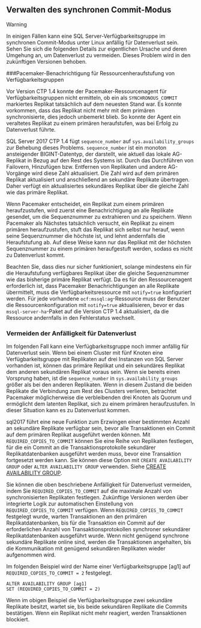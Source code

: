 ## <a name="managing-synchronous-commit-mode"></a>Verwalten des synchronen Commit-Modus

>[!WARNING]
>In einigen Fällen kann eine SQL Server-Verfügbarkeitsgruppe im synchronen Commit-Modus unter Linux anfällig für Datenverlust sein. Sehen Sie sich die folgenden Details zur eigentlichen Ursache und deren Umgehung an, um Datenverlust zu vermeiden. Dieses Problem wird in den zukünftigen Versionen behoben.

###<a name="pacemaker-notification-for-availability-group-resource-promotion"></a>Pacemaker-Benachrichtigung für Ressourcenheraufstufung von Verfügbarkeitsgruppen

Vor Version CTP 1.4 konnte der Pacemaker-Ressourcenagent für Verfügbarkeitsgruppen nicht ermitteln, ob ein als `SYNCHRONOUS_COMMIT` markiertes Replikat tatsächlich auf dem neuesten Stand war. Es konnte vorkommen, dass das Replikat nicht mehr mit dem primären synchronisierte, dies jedoch unbemerkt blieb. So konnte der Agent ein veraltetes Replikat zu einem primären heraufstufen, was bei Erfolg zu Datenverlust führte. 

SQL Server 2017 CTP 1.4 fügt `sequence_number` auf `sys.availability_groups` zur Behebung dieses Problems. `sequence_number` ist ein monoton ansteigender BIGINT-Datentyp, der darstellt, wie aktuell das lokale AG-Replikat in Bezug auf den Rest des Systems ist. Durch das Durchführen von Failovern, Hinzufügen bzw. Entfernen von Replikaten und andere AG-Vorgänge wird diese Zahl aktualisiert. Die Zahl wird auf dem primären Replikat aktualisiert und anschließend an sekundäre Replikate übertragen. Daher verfügt ein aktualisiertes sekundäres Replikat über die gleiche Zahl wie das primäre Replikat.

Wenn Pacemaker entscheidet, ein Replikat zum einem primären heraufzustufen, wird zuerst eine Benachrichtigung an alle Replikate gesendet, um die Sequenznummer zu extrahieren und zu speichern. Wenn Pacemaker als Nächstes tatsächlich versucht, ein Replikat zu einem primären heraufzustufen, stuft das Replikat sich selbst nur herauf, wenn seine Sequenznummer die höchste ist, und lehnt andernfalls die Heraufstufung ab. Auf diese Weise kann nur das Replikat mit der höchsten Sequenznummer zu einem primären heraufgestuft werden, sodass es nicht zu Datenverlust kommt.

Beachten Sie, dass dies nur sicher funktioniert, solange mindestens ein für die Heraufstufung verfügbares Replikat über die gleiche Sequenznummer wie das bisherige primäre Replikat verfügt. Da es für den Ressourcenagent erforderlich ist, dass Pacemaker Benachrichtigungen an alle Replikate übermittelt, muss die Verfügbarkeitsressource mit `notify=true` konfiguriert werden. Für jede vorhandene `ocf:mssql:ag`-Ressource muss der Benutzer die Ressourcenkonfiguration mit `notify=true` aktualisieren, bevor er das `mssql-server-ha`-Paket auf die Version CTP 1.4 aktualisiert, da die Ressource andernfalls in den Fehlerstatus wechselt. 

### <a name="how-to-avoid-potential-for-data-loss"></a>Vermeiden der Anfälligkeit für Datenverlust 

Im folgenden Fall kann eine Verfügbarkeitsgruppe noch immer anfällig für Datenverlust sein. Wenn bei einem Cluster mit fünf Knoten eine Verfügbarkeitsgruppe mit Replikaten auf drei Instanzen von SQL Server vorhanden ist, können das primäre Replikat und ein sekundäres Replikat dem anderen sekundären Replikat voraus sein. Wenn sie bereits einen Vorsprung haben, ist die `sequence_number` in `sys.availability_groups` größer als bei den anderen Replikaten. Wenn in diesem Zustand die beiden Replikate die Verbindung zum Rest des Clusters verlieren, betrachtet Pacemaker möglicherweise die verbleibenden drei Knoten als Quorum und ermöglicht dem latenten Replikat, sich zu einem primären heraufzustufen. In dieser Situation kann es zu Datenverlust kommen.

sql2017 führt eine neue Funktion zum Erzwingen einer bestimmten Anzahl an sekundäre Replikate verfügbar sein, bevor alle Transaktionen ein Commit auf dem primären Replikat ausgeführt werden können. Mit `REQUIRED_COPIES_TO_COMMIT` können Sie eine Reihe von Replikaten festlegen, für die ein Commit an die Transaktionsprotokolle sekundärer Replikatdatenbanken ausgeführt werden muss, bevor eine Transaktion fortgesetzt werden kann. Sie können diese Option mit `CREATE AVAILABILITY GROUP` oder `ALTER AVAILABILITY GROUP` verwenden. Siehe [CREATE AVAILABILITY GROUP](http://msdn.microsoft.com/library/ff878399.aspx).

Sie können die oben beschriebene Anfälligkeit für Datenverlust vermeiden, indem Sie `REQUIRED_COPIES_TO_COMMIT` auf die maximale Anzahl von synchronisierten Replikaten festlegen. Zukünftige Versionen werden über integrierte Logik zur automatischen Einstellung von `REQUIRED_COPIES_TO_COMMIT` verfügen.
Wenn `REQUIRED_COPIES_TO_COMMIT` festgelegt wurde, warten Transaktionen an den primären Replikatdatenbanken, bis für die Transaktion ein Commit auf der erforderlichen Anzahl von Transaktionsprotokollen synchroner sekundärer Replikatdatenbanken ausgeführt wurde. Wenn nicht genügend synchrone sekundäre Replikate online sind, werden die Transaktionen angehalten, bis die Kommunikation mit genügend sekundären Replikaten wieder aufgenommen wird.

Im folgenden Beispiel wird der Name einer Verfügbarkeitsgruppe [ag1] auf `REQUIRED_COPIES_TO_COMMIT = 2` festgelegt. 

```Transact-SQL
ALTER AVAILABILITY GROUP [ag1]
SET (REQUIRED_COPIES_TO_COMMIT = 2)
```

Wenn im obigen Beispiel die Verfügbarkeitsgruppe zwei sekundäre Replikate besitzt, wartet sie, bis beide sekundären Replikate die Commits bestätigen. Wenn ein Replikat nicht mehr reagiert, werden Transaktionen blockiert.
